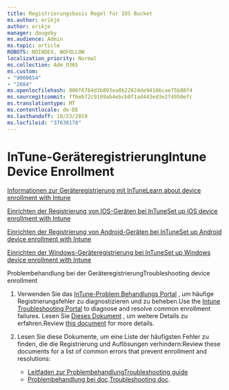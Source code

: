 ```yaml
---
title: Registrierungsbasis Regel für IOS Bucket
ms.author: erikje
author: erikje
manager: dougeby
ms.audience: Admin
ms.topic: article
ROBOTS: NOINDEX, NOFOLLOW
localization_priority: Normal
ms.collection: Adm_O365
ms.custom:
- "9000654"
- "2684"
ms.openlocfilehash: 806f6704d3b893ea8b22824de94166cae75b88f4
ms.sourcegitcommit: ffbeb72c9199ab4ebcb0f1ad443ed3e2f4950efc
ms.translationtype: MT
ms.contentlocale: de-DE
ms.lasthandoff: 10/23/2019
ms.locfileid: "37638178"
---
```

# <a name="intune-device-enrollment"></a><span data-ttu-id="3eabb-102">InTune-Geräteregistrierung</span><span class="sxs-lookup"><span data-stu-id="3eabb-102">Intune Device Enrollment</span></span>

[<span data-ttu-id="3eabb-103">Informationen zur Geräteregistrierung mit InTune</span><span class="sxs-lookup"><span data-stu-id="3eabb-103">Learn about device enrollment with Intune</span></span>](https://docs.microsoft.com/intune/enrollment/device-enrollment)

[<span data-ttu-id="3eabb-104">Einrichten der Registrierung von IOS-Geräten bei InTune</span><span class="sxs-lookup"><span data-stu-id="3eabb-104">Set up iOS device enrollment with Intune</span></span>](https://docs.microsoft.com/intune/enrollment/ios-enroll)

[<span data-ttu-id="3eabb-105">Einrichten der Registrierung von Android-Geräten bei InTune</span><span class="sxs-lookup"><span data-stu-id="3eabb-105">Set up Android device enrollment with Intune</span></span>](https://docs.microsoft.com/intune/android-enroll)

[<span data-ttu-id="3eabb-106">Einrichten der Windows-Geräteregistrierung bei InTune</span><span class="sxs-lookup"><span data-stu-id="3eabb-106">Set up Windows device enrollment with Intune</span></span>](https://docs.microsoft.com/intune/windows-enroll)

<span data-ttu-id="3eabb-107">Problembehandlung bei der Geräteregistrierung</span><span class="sxs-lookup"><span data-stu-id="3eabb-107">Troubleshooting device enrollment</span></span>

1. <span data-ttu-id="3eabb-108">Verwenden Sie das [InTune-Problem Behandlungs Portal](https://devicemanagement.microsoft.com/#blade/Microsoft_Intune_DeviceSettings/TroubleshootBlade) , um häufige Registrierungsfehler zu diagnostizieren und zu beheben.</span><span class="sxs-lookup"><span data-stu-id="3eabb-108">Use the [Intune Troubleshooting Portal](https://devicemanagement.microsoft.com/#blade/Microsoft_Intune_DeviceSettings/TroubleshootBlade) to diagnose and resolve common enrollment failures.</span></span> <span data-ttu-id="3eabb-109">Lesen Sie [Dieses Dokument](https://docs.microsoft.com/intune/help-desk-operators) , um weitere Details zu erfahren.</span><span class="sxs-lookup"><span data-stu-id="3eabb-109">Review [this document](https://docs.microsoft.com/intune/help-desk-operators) for more details.</span></span>

2. <span data-ttu-id="3eabb-110">Lesen Sie diese Dokumente, um eine Liste der häufigsten Fehler zu finden, die die Registrierung und Auflösungen verhindern:</span><span class="sxs-lookup"><span data-stu-id="3eabb-110">Review these documents for a list of common errors that prevent enrollment and resolutions:</span></span>
    - [<span data-ttu-id="3eabb-111">Leitfaden zur Problembehandlung</span><span class="sxs-lookup"><span data-stu-id="3eabb-111">Troubleshooting guide</span></span>](https://support.microsoft.com/help/4469913/troubleshooting-windows-device-enrollment-problems-in-microsoft-intune)
    - <span data-ttu-id="3eabb-112">[Problembehandlung bei doc](https://docs.microsoft.com/intune/troubleshoot-device-enrollment-in-intune).</span><span class="sxs-lookup"><span data-stu-id="3eabb-112">[Troubleshooting doc](https://docs.microsoft.com/intune/troubleshoot-device-enrollment-in-intune).</span></span>

